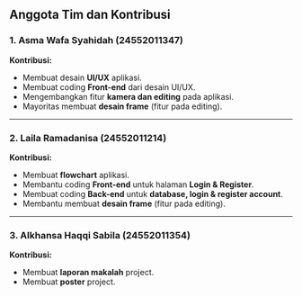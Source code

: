 ##  Anggota Tim dan Kontribusi

### 1. **Asma Wafa Syahidah** (24552011347)
**Kontribusi:**
- Membuat desain **UI/UX** aplikasi.  
- Membuat coding **Front-end** dari desain UI/UX.  
- Mengembangkan fitur **kamera dan editing** pada aplikasi.  
- Mayoritas membuat **desain frame** (fitur pada editing).

---

### 2. **Laila Ramadanisa** (24552011214)
**Kontribusi:**
- Membuat **flowchart** aplikasi.  
- Membantu coding **Front-end** untuk halaman **Login & Register**.  
- Membuat coding **Back-end** untuk **database, login & register account**.  
- Membantu membuat **desain frame** (fitur pada editing).

---

### 3. **Alkhansa Haqqi Sabila** (24552011354)
**Kontribusi:**
- Membuat **laporan makalah** project.  
- Membuat **poster** project.
